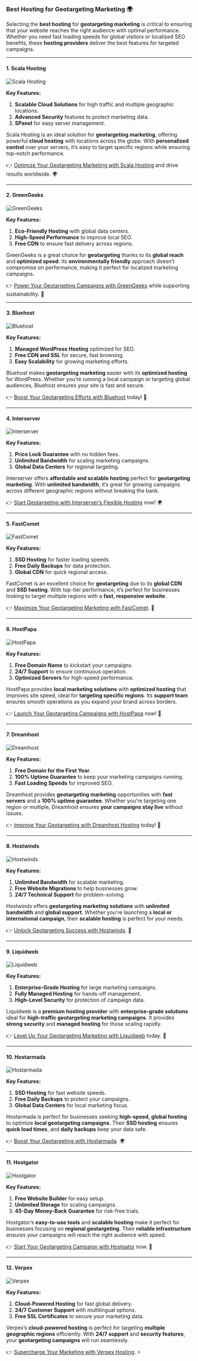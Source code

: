 ### Best Hosting for Geotargeting Marketing 🌍

Selecting the **best hosting** for **geotargeting marketing** is critical to ensuring that your website reaches the right audience with optimal performance. Whether you need fast loading speeds for global visitors or localized SEO benefits, these **hosting providers** deliver the best features for targeted campaigns.

---

#### 1. **Scala Hosting** 
![Scala Hosting](https://i.imgur.com/uJ5JIK3.png "Scala Web Hosting")

**Key Features:**
1. **Scalable Cloud Solutions** for high traffic and multiple geographic locations.
2. **Advanced Security** features to protect marketing data.
3. **SPanel** for easy server management.

Scala Hosting is an ideal solution for **geotargeting marketing**, offering powerful **cloud hosting** with locations across the globe. With **personalized control** over your servers, it’s easy to target specific regions while ensuring top-notch performance.

👉 [Optimize Your Geotargeting Marketing with Scala Hosting](https://snipitx.com/scala-jy) and drive results worldwide. 🌍

---

#### 2. **GreenGeeks**
![GreenGeeks](https://i.imgur.com/eEwuntu.jpg "GreenGeeks Hosting")

**Key Features:**
1. **Eco-Friendly Hosting** with global data centers.
2. **High-Speed Performance** to improve local SEO.
3. **Free CDN** to ensure fast delivery across regions.

GreenGeeks is a great choice for **geotargeting** thanks to its **global reach** and **optimized speed**. Its **environmentally friendly** approach doesn’t compromise on performance, making it perfect for localized marketing campaigns.

👉 [Power Your Geotargeting Campaigns with GreenGeeks](https://snipitx.com/greengeeks-jy) while supporting sustainability. 🌱

---

#### 3. **Bluehost**
![Bluehost](https://i.imgur.com/PasFF9E.jpeg "Bluehost Hosting")

**Key Features:**
1. **Managed WordPress Hosting** optimized for SEO.
2. **Free CDN and SSL** for secure, fast browsing.
3. **Easy Scalability** for growing marketing efforts.

Bluehost makes **geotargeting marketing** easier with its **optimized hosting** for WordPress. Whether you’re running a local campaign or targeting global audiences, Bluehost ensures your site is fast and secure.

👉 [Boost Your Geotargeting Efforts with Bluehost](https://snipitx.com/bluehost-jy) today! 🚀

---

#### 4. **Interserver**
![Interserver](https://i.imgur.com/OM5dOEW.jpeg "Interserver Hosting")

**Key Features:**
1. **Price Lock Guarantee** with no hidden fees.
2. **Unlimited Bandwidth** for scaling marketing campaigns.
3. **Global Data Centers** for regional targeting.

Interserver offers **affordable and scalable hosting** perfect for **geotargeting marketing**. With **unlimited bandwidth**, it’s great for growing campaigns across different geographic regions without breaking the bank.

👉 [Start Geotargeting with Interserver’s Flexible Hosting](https://snipitx.com/interserver-jy) now! 🌍

---

#### 5. **FastComet**
![FastComet](https://i.imgur.com/7qgXuWp.png "FastComet Hosting")

**Key Features:**
1. **SSD Hosting** for faster loading speeds.
2. **Free Daily Backups** for data protection.
3. **Global CDN** for quick regional access.

FastComet is an excellent choice for **geotargeting** due to its **global CDN** and **SSD hosting**. With top-tier performance, it’s perfect for businesses looking to target multiple regions with a **fast, responsive website**.

👉 [Maximize Your Geotargeting Marketing with FastComet](https://snipitx.com/fastcomet-jy). 💨

---

#### 6. **HostPapa**
![HostPapa](https://i.imgur.com/ouDTkvl.jpeg "HostPapa Hosting")

**Key Features:**
1. **Free Domain Name** to kickstart your campaigns.
2. **24/7 Support** to ensure continuous operation.
3. **Optimized Servers** for high-speed performance.

HostPapa provides **local marketing solutions** with **optimized hosting** that improves site speed, ideal for **targeting specific regions**. Its **support team** ensures smooth operations as you expand your brand across borders.

👉 [Launch Your Geotargeting Campaigns with HostPapa](https://snipitx.com/hostpapa-jy) now! 🚀

---

#### 7. **Dreamhost**
![Dreamhost](https://i.imgur.com/rXIg8ip.jpeg "Dreamhost Hosting")

**Key Features:**
1. **Free Domain for the First Year**.
2. **100% Uptime Guarantee** to keep your marketing campaigns running.
3. **Fast Loading Speeds** for improved SEO.

Dreamhost provides **geotargeting marketing** opportunities with **fast servers** and a **100% uptime guarantee**. Whether you're targeting one region or multiple, Dreamhost ensures **your campaigns stay live** without issues.

👉 [Improve Your Geotargeting with Dreamhost Hosting](https://snipitx.com/dreamhost-jy) today! 🌟

---

#### 8. **Hostwinds**
![Hostwinds](https://i.imgur.com/53aSNXx.jpeg "Hostwinds Hosting")

**Key Features:**
1. **Unlimited Bandwidth** for scalable marketing.
2. **Free Website Migrations** to help businesses grow.
3. **24/7 Technical Support** for problem-solving.

Hostwinds offers **geotargeting marketing solutions** with **unlimited bandwidth** and **global support**. Whether you're launching a **local or international campaign**, their **scalable hosting** is perfect for your needs.

👉 [Unlock Geotargeting Success with Hostwinds](https://snipitx.com/hostwinds-jy). 🔑

---

#### 9. **Liquidweb**
![Liquidweb](https://i.imgur.com/4IvT9SC.jpeg "Liquidweb Hosting")

**Key Features:**
1. **Enterprise-Grade Hosting** for large marketing campaigns.
2. **Fully Managed Hosting** for hands-off management.
3. **High-Level Security** for protection of campaign data.

Liquidweb is a **premium hosting provider** with **enterprise-grade solutions** ideal for **high-traffic geotargeting marketing campaigns**. It provides **strong security** and **managed hosting** for those scaling rapidly.

👉 [Level Up Your Geotargeting Marketing with Liquidweb](https://snipitx.com/liquidweb-jy) today. 🚀

---

#### 10. **Hostarmada**
![Hostarmada](https://i.imgur.com/KFbdf3o.jpeg "Hostarmada Hosting")

**Key Features:**
1. **SSD Hosting** for fast website speeds.
2. **Free Daily Backups** to protect your campaigns.
3. **Global Data Centers** for local marketing focus.

Hostarmada is perfect for businesses seeking **high-speed, global hosting** to optimize **local geotargeting campaigns**. Their **SSD hosting** ensures **quick load times**, and **daily backups** keep your data safe.

👉 [Boost Your Geotargeting with Hostarmada](https://snipitx.com/hostarmada-jy). 🌍

---

#### 11. **Hostgator**
![Hostgator](https://i.imgur.com/BcVkH57.jpeg "Hostgator Hosting")

**Key Features:**
1. **Free Website Builder** for easy setup.
2. **Unlimited Storage** for scaling campaigns.
3. **45-Day Money-Back Guarantee** for risk-free trials.

Hostgator’s **easy-to-use tools** and **scalable hosting** make it perfect for businesses focusing on **regional geotargeting**. Their **reliable infrastructure** ensures your campaigns will reach the right audience with speed.

👉 [Start Your Geotargeting Campaign with Hostgator](https://snipitx.com/hostgator-jy) now. 🏁

---

#### 12. **Verpex**
![Verpex](https://i.imgur.com/6x5LhiS.jpeg "Verpex Hosting")

**Key Features:**
1. **Cloud-Powered Hosting** for fast global delivery.
2. **24/7 Customer Support** with multilingual options.
3. **Free SSL Certificates** to secure your marketing data.

Verpex’s **cloud-powered hosting** is perfect for targeting **multiple geographic regions** efficiently. With **24/7 support** and **security features**, your **geotargeting campaigns** will run seamlessly.

👉 [Supercharge Your Marketing with Verpex Hosting](https://snipitx.com/verpex-jy). ⚡

